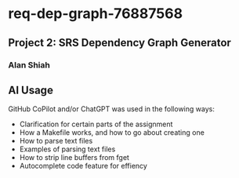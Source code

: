 # req-dep-graph-76887568
## Project 2: SRS Dependency Graph Generator
### Alan Shiah

## AI Usage
GitHub CoPilot and/or ChatGPT was used in the following ways:
- Clarification for certain parts of the assignment
- How a Makefile works, and how to go about creating one
- How to parse text files
- Examples of parsing text files
- How to strip line buffers from fget
- Autocomplete code feature for effiency
